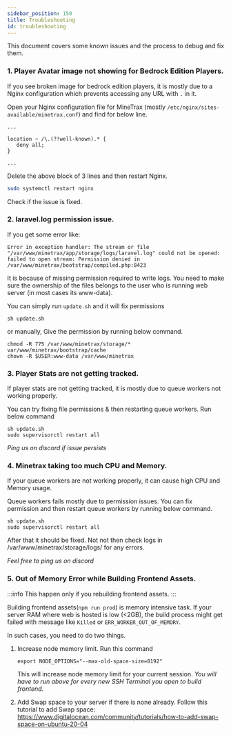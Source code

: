 ```yaml
---
sidebar_position: 150
title: Troubleshooting
id: troubleshooting
---
```


This document covers some known issues and the process to debug and fix them.

### 1. Player Avatar image not showing for Bedrock Edition Players.

If you see broken image for bedrock edition players, it is mostly due to a Nginx configuration which prevents accessing any URL with `.` in it.

Open your Nginx configuration file for MineTrax (mostly `/etc/nginx/sites-available/minetrax.conf`) and find for below line.

```nginx title="/etc/nginx/sites-available/minetrax.conf"
...

location ~ /\.(?!well-known).* {
   deny all;
}

...
```
Delete the above block of 3 lines and then restart Nginx.

```bash
sudo systemctl restart nginx
```

Check if the issue is fixed.

### 2. laravel.log permission issue.
If you get some error like:
```
Error in exception handler: The stream or file "/var/www/minetrax/app/storage/logs/laravel.log" could not be opened: failed to open stream: Permission denied in /var/www/minetrax/bootstrap/compiled.php:8423
```

It is because of missing permission required to write logs. 
You need to make sure the ownership of the files belongs to the user who is running web server (in most cases its www-data).

You can simply run `update.sh` and it will fix permissions
```
sh update.sh
```


or manually, Give the permission by running below command.
```
chmod -R 775 /var/www/minetrax/storage/* var/www/minetrax/bootstrap/cache
chown -R $USER:www-data /var/www/minetrax
```

### 3. Player Stats are not getting tracked.

If player stats are not getting tracked, it is mostly due to queue workers not working properly.

You can try fixing file permissions & then restarting queue workers.
Run below command
```
sh update.sh
sudo supervisorctl restart all
```

*Ping us on discord if issue persists*

### 4. Minetrax taking too much CPU and Memory.
If your queue workers are not working properly, it can cause high CPU and Memory usage.

Queue workers fails mostly due to permission issues. You can fix permission and then restart queue workers by running below command.
```
sh update.sh
sudo supervisorctl restart all
```

After that it should be fixed. Not not then check logs in /var/www/minetrax/storage/logs/ for any errors.

*Feel free to ping us on discord*

### 5. Out of Memory Error while Building Frontend Assets.
:::info
This happen only if you rebuilding frontend assets.
:::

Building frontend assets(`npm run prod`) is memory intensive task. If your server RAM where web is hosted is low (&lt;2GB), the build process might get failed with message like `Killed` or `ERR_WORKER_OUT_OF_MEMORY`.

In such cases, you need to do two things.
1. Increase node memory limit. 
   Run this command
   ```
   export NODE_OPTIONS="--max-old-space-size=8192"
   ```
   This will increase node memory limit for your current session.
   *You will have to run above for every new SSH Terminal you open to build frontend.*

2. Add Swap space to your server if there is none already.
 	Follow this tutorial to add Swap space: https://www.digitalocean.com/community/tutorials/how-to-add-swap-space-on-ubuntu-20-04